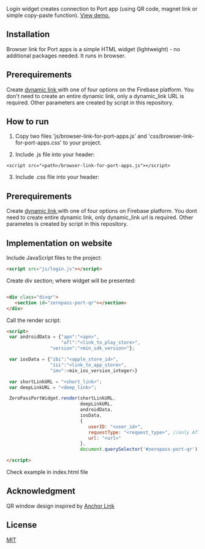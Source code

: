 Login widget creates connection to Port app (using QR code, magnet link or simple copy-paste function).
[View demo.](https://htmlpreview.github.io/?https://github.com/ZeroPass/browser-link-for-port-apps/blob/main/index.html)


## Installation

Browser link for Port apps is a simple HTML widget (lightweight) - no additional packages needed. It runs in browser.

## Prerequirements

Create [dynamic link ](https://firebase.google.com/docs/dynamic-links/create-links) with one of four options on the Firebase platform. You don't need to create an entire dynamic link, only a dynamic_link URL is required. Other parameters are created by script in this repository.


## How to run

1. Copy two files 'js/browser-link-for-port-apps.js' and 'css/browser-link-for-port-apps.css' to your project.

1. Include .js file into your header:

```
<script src="<path>/browser-link-for-port-apps.js"></script>
```
3. Include .css file into your header:

## Prerequirements

Create [dynamic link ](https://firebase.google.com/docs/dynamic-links/create-links) with one of four options on Firebase platform. You dont need to create entire dynamic link, only dynamic_link url is required. Other parametes is created by script in this repository.


## Implementation on website

Include JavaScript files to the project:

```html
<script src="js/login.js"></script>
```

Create div section; where widget will be presented:

```html

<div class="divqr">
   <section id="zeropass-port-qr"></section>
</div>
```

Call the render script:

```html
<script>
 var androidData = {"apn":"<apn>",
                    "afl":"<link_to_play_store>",
                "version":"<min_sdk_version>"};

 var iosData = {"ibi":"<apple_store_id>",
                "isi":"<link_to_app_store>",
                "imv":<min_ios_version_integer>}

 var shortLinkURL = "<short_link>";
 var deepLinkURL = "<deep_link>";

 ZeroPassPortWidget.render(shortLinkURL,
                           deepLinkURL,
                           androidData,
                           iosData,
                           { 
                              userID: "<user_id>",
                              requestType: "<request_type>", //only ATTESTATION_REQUEST, PERSONAL_INFORMATION_REQUEST, FAKE_PERSONAL_INFORMATION_REQUEST, LOGIN allowed
                              url: "<url>"
                           },
                           document.querySelector('#zeropass-port-qr'));

</script>
```

Check example in index.html file

## Acknowledgment 
QR window design inspired by [Anchor Link](https://github.com/greymass/anchor-link)

## License

[MIT](https://choosealicense.com/licenses/mit/)
